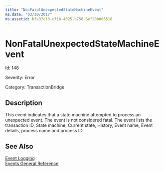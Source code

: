 ```yaml
---
title: "NonFatalUnexpectedStateMachineEvent"
ms.date: "03/30/2017"
ms.assetid: bfa37c10-cf1b-4325-b756-6ef200606510
---
```

# NonFatalUnexpectedStateMachineEvent
Id: 148  
  
 Severity: Error  
  
 Category: TransactionBridge  
  
## Description  
 This event indicates that a state machine attempted to process an unexpected event. The event is not considered fatal. The event lists the transaction ID, State machine, Current state, History, Event name, Event details, process name and process ID.  
  
## See Also  
 [Event Logging](../../../../../docs/framework/wcf/diagnostics/event-logging/index.md)  
 [Events General Reference](../../../../../docs/framework/wcf/diagnostics/event-logging/events-general-reference.md)
